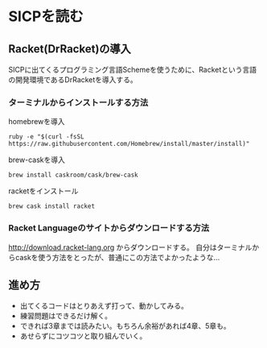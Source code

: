 # SICPを読む
## Racket(DrRacket)の導入
SICPに出てくるプログラミング言語Schemeを使うために、Racketという言語の開発環境であるDrRacketを導入する。

### ターミナルからインストールする方法
homebrewを導入
```
ruby -e "$(curl -fsSL https://raw.githubusercontent.com/Homebrew/install/master/install)"
```

brew-caskを導入
```
brew install caskroom/cask/brew-cask
```

racketをインストール
```
brew cask install racket
```

### Racket Languageのサイトからダウンロードする方法
http://download.racket-lang.org からダウンロードする。
自分はターミナルからcaskを使う方法をとったが、普通にこの方法でよかったような...

## 進め方
- 出てくるコードはとりあえず打って、動かしてみる。
- 練習問題はできるだけ解く。
- できれば3章までは読みたい。もちろん余裕があれば4章、5章も。
- あせらずにコツコツと取り組んでいく。
